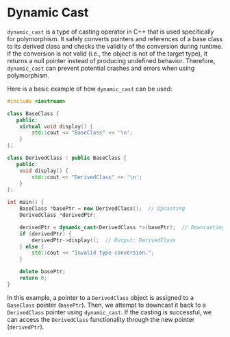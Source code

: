 # Dynamic Cast

`dynamic_cast` is a type of casting operator in C++ that is used specifically for polymorphism. It safely converts pointers and references of a base class to its derived class and checks the validity of the conversion during runtime. If the conversion is not valid (i.e., the object is not of the target type), it returns a null pointer instead of producing undefined behavior. Therefore, `dynamic_cast` can prevent potential crashes and errors when using polymorphism.

Here is a basic example of how `dynamic_cast` can be used:

```cpp
#include <iostream>

class BaseClass {
   public:
    virtual void display() {
        std::cout << "BaseClass" << '\n';
    }
};

class DerivedClass : public BaseClass {
   public:
    void display() {
        std::cout << "DerivedClass" << '\n';
    }
};

int main() {
    BaseClass *basePtr = new DerivedClass();  // Upcasting
    DerivedClass *derivedPtr;

    derivedPtr = dynamic_cast<DerivedClass *>(basePtr);  // Downcasting
    if (derivedPtr) {
        derivedPtr->display();  // Output: DerivedClass
    } else {
        std::cout << "Invalid type conversion.";
    }

    delete basePtr;
    return 0;
}
```

In this example, a pointer to a `DerivedClass` object is assigned to a `BaseClass` pointer (`basePtr`). Then, we attempt to downcast it back to a `DerivedClass` pointer using `dynamic_cast`. If the casting is successful, we can access the `DerivedClass` functionality through the new pointer (`derivedPtr`).